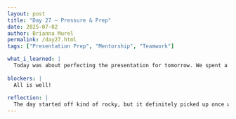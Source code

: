 ```yaml
---
layout: post
title: "Day 27 – Pressure & Prep"
date: 2025-07-02
author: Brianna Murel
permalink: /day27.html
tags: ["Presentation Prep", "Mentorship", "Teamwork"]

what_i_learned: |
  Today was about perfecting the presentation for tomorrow. We spent a lot of time reviewing slides, practicing, and making sure the flow made sense. At first, we were definitely feeling the pressure, but after getting feedback from our mentors, the team felt a lot more at ease. We also met with Jason from the Morgan State University library, who gave us some really helpful resources and databases to support our research for the site. He also shared some best practices that we’ll definitely carry with us into the final weeks of the project.
  
blockers: |
  All is well!
  
reflection: |
  The day started off kind of rocky, but it definitely picked up once we got into a groove. Seeing how far we’ve come and now being able to present it confidently, feels good. Jason’s advice also gave us an extra boost, and I’m glad we’re building something grounded in both creativity and credible research. The upcoming long weekend is right on time, I’m definitely feeling exhausted. But at the same time, I’m proud of what we’ve pulled together so far.
---
```

